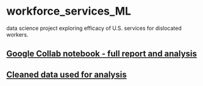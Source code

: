 # workforce_services_ML
data science project exploring efficacy of U.S. services for dislocated workers. 

## [Google Collab notebook - full report and analysis](https://drive.google.com/file/d/14YlSZQm8eM7IiXSoeNS732KwCv2ff-qn/view?usp=sharing)
## [Cleaned data used for analysis](https://drive.google.com/file/d/1RibL7BYaRotZP7oYhpHr9sKyiqXMbho2/view?usp=sharing)

